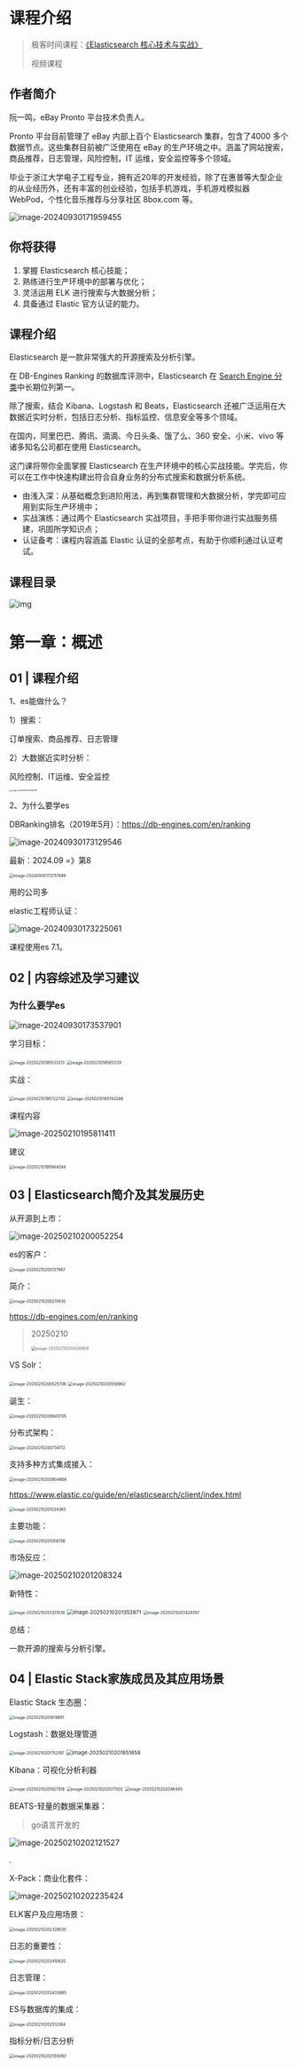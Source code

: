 # 课程介绍

> 极客时间课程：[《Elasticsearch 核心技术与实战》](https://time.geekbang.org/course/intro/100030501)
>
> 视频课程

## 作者简介

阮一鸣，eBay Pronto 平台技术负责人。

Pronto 平台目前管理了 eBay 内部上百个 Elasticsearch 集群，包含了4000 多个数据节点。这些集群目前被广泛使用在 eBay 的生产环境之中。涵盖了网站搜索，商品推荐，日志管理，风险控制，IT 运维，安全监控等多个领域。



毕业于浙江大学电子工程专业，拥有近20年的开发经验，除了在惠普等大型企业的从业经历外，还有丰富的创业经验，包括手机游戏，手机游戏模拟器 WebPod，个性化音乐推荐与分享社区 8box.com 等。

![image-20240930171959455](Elasticsearch核心技术与实战.assets/image-20240930171959455.png)



## 你将获得

1. 掌握 Elasticsearch 核心技能；
2. 熟练进行生产环境中的部署与优化；
3. 灵活运用 ELK 进行搜索与大数据分析；
4. 具备通过 Elastic 官方认证的能力。

## 课程介绍

Elasticsearch 是一款非常强大的开源搜索及分析引擎。

在 DB-Engines Ranking 的数据库评测中，Elasticsearch 在 [Search Engine 分类](https://db-engines.com/en/ranking/search+engine)中长期位列第一。

除了搜索，结合 Kibana、Logstash 和 Beats，Elasticsearch 还被广泛运用在大数据近实时分析，包括日志分析、指标监控、信息安全等多个领域。

在国内，阿里巴巴、腾讯、滴滴、今日头条、饿了么、360 安全、小米、vivo 等诸多知名公司都在使用 Elasticsearch。

这门课将带你全面掌握 Elasticsearch 在生产环境中的核心实战技能。学完后，你可以在工作中快速构建出符合自身业务的分布式搜索和数据分析系统。

- 由浅入深：从基础概念到进阶用法，再到集群管理和大数据分析，学完即可应用到实际生产环境中；
- 实战演练：通过两个 Elasticsearch 实战项目，手把手带你进行实战服务搭建，巩固所学知识点；
- 认证备考：课程内容涵盖 Elastic 认证的全部考点，有助于你顺利通过认证考试。

## 课程目录

![img](Elasticsearch核心技术与实战.assets/366cda6bf58fe0cf0783e9f3f60859bb.jpg)



# 第一章：概述

## 01 | 课程介绍

1、es能做什么？

1）搜索：

订单搜索、商品推荐、日志管理

2）大数据近实时分析：

风险控制、IT运维、安全监控

<img src="Elasticsearch核心技术与实战.assets/image-20240930172951095.png" alt="image-20240930172951095" style="zoom:25%;" />

2、为什么要学es

DBRanking排名（2019年5月）：https://db-engines.com/en/ranking

![image-20240930173129546](Elasticsearch核心技术与实战.assets/image-20240930173129546.png)

最新：2024.09 =》第8

<img src="Elasticsearch核心技术与实战.assets/image-20240930173757699.png" alt="image-20240930173757699" style="zoom: 50%;" />





用的公司多

elastic工程师认证：

![image-20240930173225061](Elasticsearch核心技术与实战.assets/image-20240930173225061.png)



课程使用es 7.1。





## 02 | 内容综述及学习建议

### 为什么要学es

![image-20240930173537901](Elasticsearch核心技术与实战.assets/image-20240930173537901.png)





学习目标：

<img src="Elasticsearch核心技术与实战.assets/image-20250210195533313.png" alt="image-20250210195533313" style="zoom: 50%;" />



<img src="Elasticsearch核心技术与实战.assets/image-20250210195651219.png" alt="image-20250210195651219" style="zoom:50%;" />



实战：

<img src="Elasticsearch核心技术与实战.assets/image-20250210195722730.png" alt="image-20250210195722730" style="zoom:50%;" />



<img src="Elasticsearch核心技术与实战.assets/image-20250210195740286.png" alt="image-20250210195740286" style="zoom:50%;" />



课程内容

![image-20250210195811411](Elasticsearch核心技术与实战.assets/image-20250210195811411.png)



建议

<img src="Elasticsearch核心技术与实战.assets/image-20250210195944044.png" alt="image-20250210195944044" style="zoom:50%;" />



## 03 | Elasticsearch简介及其发展历史

从开源到上市：

![image-20250210200052254](Elasticsearch核心技术与实战.assets/image-20250210200052254.png)



es的客户：

<img src="Elasticsearch核心技术与实战.assets/image-20250210200137967.png" alt="image-20250210200137967" style="zoom:50%;" />



简介：

<img src="Elasticsearch核心技术与实战.assets/image-20250210200215930.png" alt="image-20250210200215930" style="zoom:50%;" />

https://db-engines.com/en/ranking

> 20250210
>
> <img src="Elasticsearch核心技术与实战.assets/image-20250210200426909.png" alt="image-20250210200426909" style="zoom:50%;" />





VS Solr：

<img src="Elasticsearch核心技术与实战.assets/image-20250210200525708.png" alt="image-20250210200525708" style="zoom:50%;" />

<img src="Elasticsearch核心技术与实战.assets/image-20250210200556962.png" alt="image-20250210200556962" style="zoom:50%;" />



诞生：

<img src="Elasticsearch核心技术与实战.assets/image-20250210200645705.png" alt="image-20250210200645705" style="zoom:50%;" />

分布式架构：

<img src="Elasticsearch核心技术与实战.assets/image-20250210200734172.png" alt="image-20250210200734172" style="zoom:50%;" />



支持多种方式集成接入：

<img src="Elasticsearch核心技术与实战.assets/image-20250210200804866.png" alt="image-20250210200804866" style="zoom:50%;" />

https://www.elastic.co/guide/en/elasticsearch/client/index.html

<img src="Elasticsearch核心技术与实战.assets/image-20250210201034365.png" alt="image-20250210201034365" style="zoom:50%;" />



主要功能：

<img src="Elasticsearch核心技术与实战.assets/image-20250210201058706.png" alt="image-20250210201058706" style="zoom:50%;" />



市场反应：

![image-20250210201208324](Elasticsearch核心技术与实战.assets/image-20250210201208324.png)



新特性：

<img src="Elasticsearch核心技术与实战.assets/image-20250210201301038.png" alt="image-20250210201301038" style="zoom:50%;" />

<img src="Elasticsearch核心技术与实战.assets/image-20250210201352871.png" alt="image-20250210201352871" style="zoom:67%;" />

<img src="Elasticsearch核心技术与实战.assets/image-20250210201428397.png" alt="image-20250210201428397" style="zoom:50%;" />





总结：

一款开源的搜索与分析引擎。



## 04 | Elastic Stack家族成员及其应用场景

Elastic Stack 生态圈：

<img src="Elasticsearch核心技术与实战.assets/image-20250210201619891.png" alt="image-20250210201619891" style="zoom:50%;" />



Logstash：数据处理管道

<img src="Elasticsearch核心技术与实战.assets/image-20250210201752197.png" alt="image-20250210201752197" style="zoom:50%;" />

<img src="Elasticsearch核心技术与实战.assets/image-20250210201851858.png" alt="image-20250210201851858" style="zoom:67%;" />



Kibana：可视化分析利器

<img src="Elasticsearch核心技术与实战.assets/image-20250210201927918.png" alt="image-20250210201927918" style="zoom: 50%;" />

<img src="Elasticsearch核心技术与实战.assets/image-20250210202017502.png" alt="image-20250210202017502" style="zoom:50%;" />

<img src="Elasticsearch核心技术与实战.assets/image-20250210202046445.png" alt="image-20250210202046445" style="zoom:50%;" />



BEATS-轻量的数据采集器：

> go语言开发的

![image-20250210202121527](Elasticsearch核心技术与实战.assets/image-20250210202121527.png)

.

X-Pack：商业化套件：

![image-20250210202235424](Elasticsearch核心技术与实战.assets/image-20250210202235424.png)



ELK客户及应用场景：

<img src="Elasticsearch核心技术与实战.assets/image-20250210202328535.png" alt="image-20250210202328535" style="zoom:50%;" />



日志的重要性：

<img src="Elasticsearch核心技术与实战.assets/image-20250210202410620.png" alt="image-20250210202410620" style="zoom:50%;" />

日志管理：

<img src="Elasticsearch核心技术与实战.assets/image-20250210202433885.png" alt="image-20250210202433885" style="zoom: 50%;" />





ES与数据库的集成：

<img src="Elasticsearch核心技术与实战.assets/image-20250210202512384.png" alt="image-20250210202512384" style="zoom:50%;" />



指标分析/日志分析

<img src="Elasticsearch核心技术与实战.assets/image-20250210202555093.png" alt="image-20250210202555093" style="zoom:50%;" />















